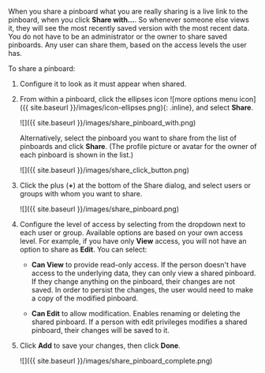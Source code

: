 When you share a pinboard what you are really sharing is a live link to the pinboard, when you click **Share with...**. So whenever someone else views it, they will see the most recently saved version with the most recent data. You do not have to be an administrator or the owner to share saved pinboards. Any user can share them, based on the access levels the user has.

To share a pinboard:

1. Configure it to look as it must appear when shared.
2. From within a pinboard, click the ellipses icon
![more options menu icon]({{ site.baseurl }}/images/icon-ellipses.png){: .inline},
and select **Share**.

    ![]({{ site.baseurl }}/images/share_pinboard_with.png)

    Alternatively, select the pinboard you want to share from the list of pinboards and click **Share**. (The profile picture or avatar for the owner of each pinboard is shown in the list.)

    ![]({{ site.baseurl }}/images/share_click_button.png)

3. Click the plus (**+**) at the bottom of the Share dialog, and select users or groups with whom you want to share.

    ![]({{ site.baseurl }}/images/share_pinboard.png)

4. Configure the level of access by selecting from the dropdown next to each user or group. Available options are based on your own access level. For example, if you have only **View** access, you will not have an option to share as **Edit**. You can select:

    -   **Can View** to provide read-only access. If the person doesn't have access to the underlying data, they can only view a shared pinboard. If they change anything on the pinboard, their changes are not saved. In order to persist the changes, the user would need to make a copy of the modified pinboard.

    -   **Can Edit** to allow modification. Enables renaming or deleting the shared pinboard. If a person with edit privileges modifies a shared pinboard, their changes will be saved to it.

5. Click **Add** to save your changes, then click **Done**.

    ![]({{ site.baseurl }}/images/share_pinboard_complete.png)
